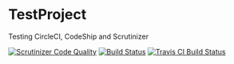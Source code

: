 # TestProject
Testing CircleCI, CodeShip and Scrutinizer

[![Scrutinizer Code Quality](https://scrutinizer-ci.com/g/SanderKnape/TestProject/badges/quality-score.png?b=master)](https://scrutinizer-ci.com/g/SanderKnape/TestProject/?branch=master)
[![Build Status](https://img.shields.io/scrutinizer/build/g/sanderknape/testproject.svg?style=flat-square)]()
[![Travis CI Build Status](https://travis-ci.org/SanderKnape/TestProject.svg?branch=master)]()
